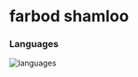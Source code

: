 <h1 aling='center'>farbod shamloo</h1>

<h3>Languages</h3>
<img src='https://skillicons.dev/icons?i=html,css,js,react,nextjs,git,github' alt='languages'/>
